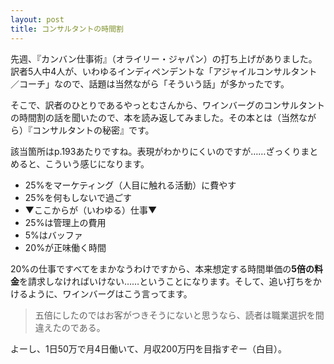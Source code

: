 ```yaml
---
layout: post
title: コンサルタントの時間割
---
```


先週、『カンバン仕事術』（オライリー・ジャパン）の打ち上げがありました。訳者5人中4人が、いわゆるインディペンデントな「アジャイルコンサルタント／コーチ」なので、話題は当然ながら「そういう話」が多かったです。

そこで、訳者のひとりであるやっとむさんから、ワインバーグのコンサルタントの時間割の話を聞いたので、本を読み返してみました。その本とは（当然ながら）『コンサルタントの秘密』です。

該当箇所はp.193あたりですね。表現がわかりにくいのですが……ざっくりまとめると、こういう感じになります。

* 25%をマーケティング（人目に触れる活動）に費やす
* 25%を何もしないで過ごす
* ▼ここからが（いわゆる）仕事▼
* 25%は管理上の費用
*  5%はバッファ
* 20%が正味働く時間

20%の仕事ですべてをまかなうわけですから、本来想定する時間単価の**5倍の料金**を請求しなければいけない……ということになります。そして、追い打ちをかけるように、ワインバーグはこう言ってます。

> 五倍にしたのではお客がつきそうにないと思うなら、読者は職業選択を間違えたのである。


よーし、1日50万で月4日働いて、月収200万円を目指すぞー（白目）。
